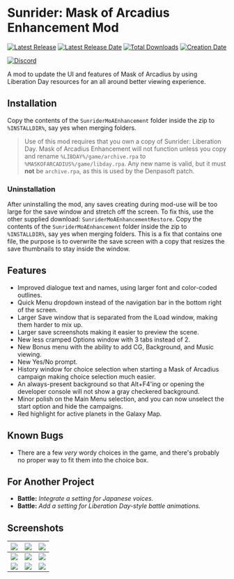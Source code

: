 # Sunrider: Mask of Arcadius Enhancement Mod

[![Latest Release](https://img.shields.io/github/release-pre/trigger-segfault/SunriderMoAEnhancement.svg?style=flat&label=version)](https://github.com/trigger-segfault/SunriderMoAEnhancement/releases/latest)
[![Latest Release Date](https://img.shields.io/github/release-date-pre/trigger-segfault/SunriderMoAEnhancement.svg?style=flat&label=released)](https://github.com/trigger-segfault/SunriderMoAEnhancement/releases/latest)
[![Total Downloads](https://img.shields.io/github/downloads/trigger-segfault/SunriderMoAEnhancement/total.svg?style=flat)](https://github.com/trigger-segfault/SunriderMoAEnhancement/releases)
[![Creation Date](https://img.shields.io/badge/created-april%202019-A642FF.svg?style=flat)](https://github.com/trigger-segfault/SunriderMoAEnhancement/commit/5bd85d70639683ba405c5645b91f93b5976ad32e)
<!--[![Love in Space Forums](https://img.shields.io/badge/love%20in%20space-forums-C75051.svg?style=flat)](http://forum.loveinspace.moe/thread/631/sunrider-academy-purevn-activity-completion)-->
[![Discord](https://img.shields.io/discord/436949335947870238.svg?style=flat&logo=discord&label=chat&colorB=7389DC&link=https://discord.gg/vB7jUbY)](https://discord.gg/vB7jUbY)

A mod to update the UI and features of Mask of Arcadius by using Liberation Day resources for an all around better viewing experience.

## Installation

Copy the contents of the `SunriderMoAEnhancement` folder inside the zip to `%INSTALLDIR%`, say yes when merging folders.

> Use of this mod requires that you own a copy of Sunrider: Liberation Day. Mask of Arcadius Enhancement will not function unless you copy and rename `%LIBDAY%/game/archive.rpa` to `%MASKOFARCADIUS%/game/libday.rpa`. Any new name is valid, but it must **not** be `archive.rpa`, as this is used by the Denpasoft patch.

### Uninstallation

After uninstalling the mod, any saves creating during mod-use will be too large for the save window and stretch off the screen. To fix this, use the other supplied download: `SunriderMoAEnhancementRestore`. Copy the contents of the `SunriderMoAEnhancement` folder inside the zip to `%INSTALLDIR%`, say yes when merging folders. This is a fix that contains one file, the purpose is to overwrite the save screen with a copy that resizes the save thumbnails to stay inside the window.

## Features

* Improved dialogue text and names, using larger font and color-coded outlines.
* Quick Menu dropdown instead of the navigation bar in the bottom right of the screen.
* Larger Save window that is separated from the lLoad window, making them harder to mix up.
* Larger save screenshots making it easier to preview the scene.
* New less cramped Options window with 3 tabs instead of 2.
* New Bonus menu with the ability to add CG, Background, and Music viewing.
* New Yes/No prompt.
* History window for choice selection when starting a Mask of Arcadius campaign making choice selection much easier.
* An always-present background so that Alt+F4'ing or opening the developer console will not show a gray checkered background.
* Minor polish on the Main Menu selection, and you can now unselect the start option and hide the campaigns.
* Red highlight for active planets in the Galaxy Map.

## Known Bugs

* There are a few *very* wordy choices in the game, and there's probably no proper way to fit them into the choice box.

## For Another Project

* **Battle:** *Integrate a setting for Japanese voices.*
* **Battle:** *Add a setting for Liberation Day-style battle animations.*

## Screenshots

|[![](https://i.imgur.com/i7WfBBK.png)](https://i.imgur.com/2Nn7IZ1.png)|[![](https://i.imgur.com/88NPssG.png)](https://i.imgur.com/kLKy3FZ.png)|[![](https://i.imgur.com/a4eS6N6.png)](https://i.imgur.com/m1xiSk7.png)|
|:--:|:--:|:--:|
|[![](https://i.imgur.com/gHf4wgS.png)](https://i.imgur.com/HKT8xQ0.png)|[![](https://i.imgur.com/M9ZLSue.png)](https://i.imgur.com/Rhm2D8H.png)|[![](https://i.imgur.com/IgpCoAB.png)](https://i.imgur.com/WUFOgPJ.png)|
|[![](https://i.imgur.com/IUJPLDb.png)](https://i.imgur.com/nAegDlv.png)|[![](https://i.imgur.com/bCWNgCr.png)](https://i.imgur.com/wZh0AXA.png)|[![](https://i.imgur.com/EN89pqe.png)](https://i.imgur.com/6dWc6Op.png)|